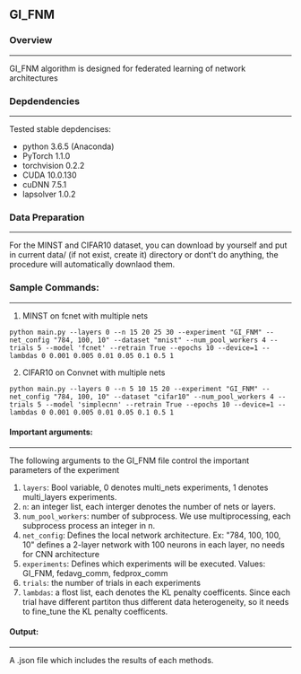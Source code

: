 ## GI_FNM

### Overview
---
GI_FNM algorithm is designed for federated learning of network architectures 

### Depdendencies
---
Tested stable depdencises:
* python 3.6.5 (Anaconda)
* PyTorch 1.1.0
* torchvision 0.2.2
* CUDA 10.0.130
* cuDNN 7.5.1
* lapsolver 1.0.2

### Data Preparation
---
For the MINST and CIFAR10 dataset, you can download by yourself and put in current data/ (if not exist, create it) directory or dont't do anything, the procedure will automatically downlaod them.

### Sample Commands:
---

1. MINST on fcnet with multiple nets

`python main.py --layers 0 --n 15 20 25 30 --experiment "GI_FNM" --net_config "784, 100, 10" --dataset "mnist" --num_pool_workers 4 --trials 5 --model 'fcnet' --retrain True --epochs 10 --device=1 --lambdas 0 0.001 0.005 0.01 0.05 0.1 0.5 1`

2. CIFAR10 on Convnet with multiple nets

`python main.py --layers 0 --n 5 10 15 20 --experiment "GI_FNM" --net_config "784, 100, 10" --dataset "cifar10" --num_pool_workers 4 --trials 5 --model 'simplecnn' --retrain True --epochs 10 --device=1 --lambdas 0 0.001 0.005 0.01 0.05 0.1 0.5 1`

#### Important arguments:
---


The following arguments to the GI_FNM file control the important parameters of the experiment

1. `layers`: Bool variable, 0 denotes multi_nets experiments, 1 denotes multi_layers experiments.
2. `n`: an integer list, each interger denotes the number of nets or layers.
3. `num_pool_workers`: number of subprocess. We use multiprocessing, each subprocess process an integer in n.
4. `net_config`: Defines the local network architecture. Ex: "784, 100, 100, 10" defines a 2-layer network with 100 neurons in each layer, no needs for CNN architecture
5. `experiments`: Defines which experiments will be executed. Values:  GI_FNM, fedavg_comm, fedprox_comm
6. `trials`: the number of trials in each experiments
7. `lambdas`: a flost list, each denotes the KL penalty coefficents. Since each trial have different partiton thus different data heterogeneity, so it needs to fine_tune the KL penalty coefficents.


#### Output:
---

A .json file which includes the results of each methods.
